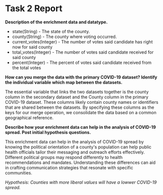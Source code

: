 # Task 2 Report

**Description of the enrichment data and datatype.**

* state(String) - The state of the county.
* county(String) - The county where voting occurred.
* current_votes(Integer) - The number of votes said candidate has right now for said county
* total_votes(Integer) - The number of votes said candidate received for said county
* percent(Integer) - The percent of votes said candidate received from the total votes

**How can you merge the data with the primary COVID-19 dataset? Identify the individual variable which map between the datasets.**

The essential variable that links the two datasets together is the county column in the secondary dataset and the County column in the primary COVID-19 dataset. These columns likely contain county names or identifiers that are shared between the datasets. By specifying these columns as the keys for our merge operation, we consolidate the data based on a common geographical reference.

**Describe how your enrichment data can help in the analysis of COVID-19 spread. Post initial hypothesis questions.**

This enrichment data can help in the analysis of COVID-19 spread by knowing the political orientation of a county's population can help public health officials tailor their messaging and outreach efforts effectively. Different political groups may respond differently to health recommendations and mandates. Understanding these differences can aid in crafting communication strategies that resonate with specific communities. 

*Hypothesis: Counties with more liberal values will have a lowwer COVID-19 spread.*
